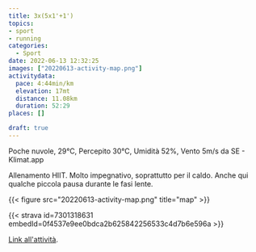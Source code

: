 ```yaml
---
title: 3x(5x1'+1')
topics:
- sport
- running
categories: 
  - Sport
date: 2022-06-13 12:32:25
images: ["20220613-activity-map.png"]
activitydata:
  pace: 4:44min/km
  elevation: 17mt
  distance: 11.08km
  duration: 52:29
places: []

draft: true
---
```


Poche nuvole, 29°C, Percepito 30°C, Umidità 52%, Vento 5m/s da SE - Klimat.app

<!--more-->

Allenamento HIIT. Molto impegnativo, soprattutto per il caldo. Anche qui qualche piccola pausa durante le fasi lente.

{{<  figure src="20220613-activity-map.png" title="map" >}}


{{< strava id=7301318631 embedId=0f4537e9ee0bdca2b625842256533c4d7b6e596a >}}

[Link all'attività](https://strava.com/activities/7301318631).
